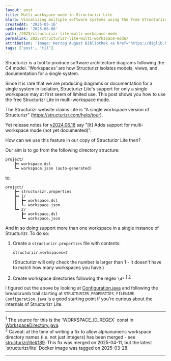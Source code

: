 ```yaml
---
layout: post
title: Multi-workspace mode in Structurizr Lite
blurb: Visualizing multiple software systems using the free Structurizr Lite tool.
createdAt: '2025-05-16'
updatedAt: '2025-06-08'
path: /2025/structurizr-lite-multi-workspace-mode
permalink: 2025/structurizr-lite-multi-workspace-mode/
attribution: 'Image: Herzog August Bibliothek <a href="https://diglib.hab.de/wdb.php?dir=mss/74-1-aug-2f" target="_blank">https://diglib.hab.de/wdb.php?dir=mss/74-1-aug-2f</a>, licensed under CC BY-SA.'
tags: ['post', 'til']
---
```


<!-- markdownlint-disable MD033 no-inline-html -->

Structurizr is a tool to produce software architecture diagrams following the C4 model.
'Workspaces' are how Structurizr isolates models, views, and documentation for a single system.  

Since it is rare that we are producing diagrams or documentation for a single system in
isolation, Structurizr Lite's support for only a single workspace may at first seem of
limited use. This post shows you how to use the free Structurizr Lite in multi-workspace mode.

The Structurizr website claims Lite is "A single workspace version of Structurizr"
(<a href="https://structurizr.com/help/tour" target="_blank">https://structurizr.com/help/tour</a>).

Yet release notes for <a href="https://github.com/structurizr/lite/releases/tag/v2024.06.18" target="_blank">v2024.06.18</a>
say "[it] Adds support for multi-workspace mode (not yet documented)".

How can we use this feature in our copy of Structurizr Lite then?

Our aim is to go from the following directory structure:

```text
project/
    ┣━ workspace.dsl
    ┗━ workspace.json (auto-generated)
```

to:

```text
project/
    ┣━ structurizr.properties
    ┣━ 1/
    ┃  ┣━ workspace.dsl
    ┃  ┗━ workspace.json
    ┗━ 2/
       ┣━ workspace.dsl
       ┗━ workspace.json
```

And in so doing support more than one workspace in a single instance of Structurizr. To do so:

1. Create a `structurizr.properties` file with contents:

    ```text
    structurizr.workspaces=2
    ```

    (Structurizr will only check the number is larger than 1 - it doesn't have to match
    how many workspaces you have.)
2. Create workspace directories following the regex `\d*` <sup><a href="#footnote-1">1</a></sup>
<sup><a href="#footnote-2">2</a></sup>

<!-- markdownlint-disable MD013 line-length -->

I figured out the above by looking at <a href="https://github.com/structurizr/lite/blob/main/src/main/java/com/structurizr/lite/Configuration.java" target="_blank">Configuration.java</a>
and following the breadcrumb trail starting at `STRUCTURIZR_PROPERTIES_FILENAME`.
`Configuration.java` is a good starting point if you're curious about the internals of Structurizr Lite.

---

<div id="footnote-1" class="pb-2">
    <sup>1</sup> The source for this is the `WORKSPACE_ID_REGEX` const in <a href="https://github.com/structurizr/lite/blob/main/src/main/java/com/structurizr/lite/component/workspace/WorkspaceDirectory.java" target="_blank">WorkspaceDirectory.java</a>.
</div>
<div id="footnote-2" class="pb-2">
    <sup>2</sup> Caveat: at the time of writing a fix to allow alphanumeric
    workspace directory names (i.e. not just integers) has been merged - see <a href="https://github.com/structurizr/lite/issues/189" target="_blank">structurizr/lite#189</a>.
    This fix was merged on 2025-04-11, but the latest `structurizr/lite` Docker image was tagged on 2025-03-28.
</div>

---
